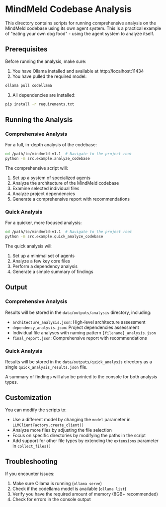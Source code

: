 # MindMeld Codebase Analysis

This directory contains scripts for running comprehensive analysis on the MindMeld codebase using its own agent system. This is a practical example of "eating your own dog food" - using the agent system to analyze itself.

## Prerequisites

Before running the analysis, make sure:

1. You have Ollama installed and available at http://localhost:11434
2. You have pulled the required model:

```bash
ollama pull codellama
```

3. All dependencies are installed:

```bash
pip install -r requirements.txt
```

## Running the Analysis

### Comprehensive Analysis

For a full, in-depth analysis of the codebase:

```bash
cd /path/to/mindmeld-v1.1  # Navigate to the project root
python -m src.example.analyze_codebase
```

The comprehensive script will:

1. Set up a system of specialized agents
2. Analyze the architecture of the MindMeld codebase
3. Examine selected individual files
4. Analyze project dependencies
5. Generate a comprehensive report with recommendations

### Quick Analysis

For a quicker, more focused analysis:

```bash
cd /path/to/mindmeld-v1.1  # Navigate to the project root
python -m src.example.quick_analyze_codebase
```

The quick analysis will:

1. Set up a minimal set of agents
2. Analyze a few key core files
3. Perform a dependency analysis
4. Generate a simple summary of findings

## Output

### Comprehensive Analysis

Results will be stored in the `data/outputs/analysis` directory, including:

- `architecture_analysis.json`: High-level architecture assessment
- `dependency_analysis.json`: Project dependencies assessment
- Individual file analyses with naming pattern `[filename]_analysis.json`
- `final_report.json`: Comprehensive report with recommendations

### Quick Analysis

Results will be stored in the `data/outputs/quick_analysis` directory as a single `quick_analysis_results.json` file.

A summary of findings will also be printed to the console for both analysis types.

## Customization

You can modify the scripts to:

- Use a different model by changing the `model` parameter in `LLMClientFactory.create_client()`
- Analyze more files by adjusting the file selection
- Focus on specific directories by modifying the paths in the script
- Add support for other file types by extending the `extensions` parameter in `collect_files()`

## Troubleshooting

If you encounter issues:

1. Make sure Ollama is running (`ollama serve`)
2. Check if the codellama model is available (`ollama list`)
3. Verify you have the required amount of memory (8GB+ recommended)
4. Check for errors in the console output
